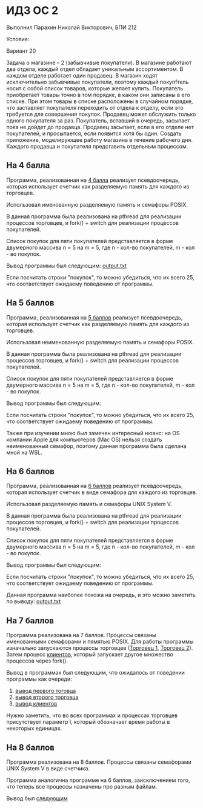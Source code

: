 # ИДЗ ОС 2
Выполнил Парахин Николай Викторович, БПИ 212

Условие:

Вариант 20

Задача о магазине – 2 (забывчивые покупатели). В магазине работают два отдела, каждый отдел обладает уникальным ассортиментом. В каждом отделе работает один продавец. В магазин ходят исключительно забывчивые покупатели, поэтому каждый покупfтель носит с собой список товаров, которые желает купить. Покупатель приобретает товары точно в том порядке, в каком они записаны в его списке. При этом товары в списке расположены в случайном порядке, что заставляет покупателя переходить от отдела к отделу, если это требуется для совершения покупок. Продавец может обслужить только одного покупателя за раз. Покупатель, вставший в очередь, засыпает пока не дойдет до продавца. Продавец засыпает, если в его отделе нет покупателей, и просыпается, если появится хотя бы один. Создать приложение, моделирующее работу магазина в течение рабочего дня. Каждого продавца и покупателя представить отдельным процессом.

## На 4 балла

Программа, реализованная на [4 балла](for4) реализует псевдоочередь, которая использует счетчик как разделяемую память для каждого из торговцев.

Использовал именованную разделяемую память и семафоры POSIX.

В данная программа была реализована на pthread для реализации процессов торговцев, и fork() + switch для реализации процессов покупателей.

Список покупок для пяти покупателей представляется в форме двумерного массива n = 5 на m = 5, где n - кол-во покупателей, m - кол - во покупок.

Вывод программы был следующим: [output.txt](for4/output_1.txt)

Если посчитать строки "покупок", то можно убедиться, что их всего 25, что соответствует ожидаему поведению от программы.

## На 5 баллов

Программа, реализованная на [5 баллов](for5/main.c) реализует псевдоочередь, которая использует счетчик как разделяемую память для каждого из торговцев.

Использовал неименованную разделяемую память и семафоры POSIX.

В данная программа была реализована на pthread для реализации процессов торговцев, и fork() + switch для реализации процессов покупателей.

Список покупок для пяти покупателей представляется в форме двумерного массива n = 5 на m = 5, где n - кол-во покупателей, m - кол - во покупок.

Вывод программы был следующим:

Если посчитать строки "покупок", то можно убедиться, что их всего 25, что соответствует ожидаему поведению от программы.

Также при изучении мною был замечен интересный нюанс: на OS компании Apple для компьютеров (Mac OS) нельзя создать неименованный семафор, поэтому данная программа была сделана мной на WSL.

## На 6 баллов

Программа, реализованная на [6 баллов](for6/main.c) реализует псевдоочередь, которая использует счетчик в виде семафора для каждого из торговцев.

Использовал разделяемую память и семафоры UNIX System V.

В данная программа была реализована на pthread для реализации процессов торговцев, и fork() + switch для реализации процессов покупателей.

Список покупок для пяти покупателей представляется в форме двумерного массива n = 5 на m = 5, где n - кол-во покупателей, m - кол - во покупок.

Вывод программы был следующим:

Если посчитать строки "покупок", то можно убедиться, что их всего 25, что соответствует ожидаему поведению от программы.

Данная программа наиболее похожа на очередь, и это можно заметить по выводу: [output.txt](for6/output.txt)

## На 7 баллов 

Программа реализована на 7 баллов. Процессы связаны именованными семафорами и пямятью POSIX.
Для работы программы изначально запускаются процессы торговцев ([Торговец 1](for7/merchant1.c), [Торговец 2](for7/merchant2.c)).
Затем процесс [клиентов](for7/clients.c), который запускает другое множество процессов через fork().

Вывод в программах был следующим, что ожидалось от поведении программы как очереди:
1) [вывод первого тоговца](for7/merchant.txt)
2) [вывод второго торговца](for7/merchant2.txt)
3) [вывод клиентов](for7/clients.txt)

Нужно заметить, что во всех программах и процессах торговцев присутствует параметр l, который обозначает время работы в некоторых единицах.

## На 8 баллов

Программа реализована на 8 баллов. Процессы связаны семафорами UNIX System V в виде счетчика.

Программа аналогична программе на 6 баллов, заисключением того, что теперь все процессы назначены про разным файлам.

Вывод был [следующим](for8/output.txt)


